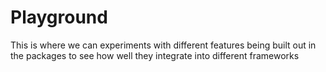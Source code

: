 # Playground

This is where we can experiments with different features being built out in the packages to see how well they integrate into different frameworks
